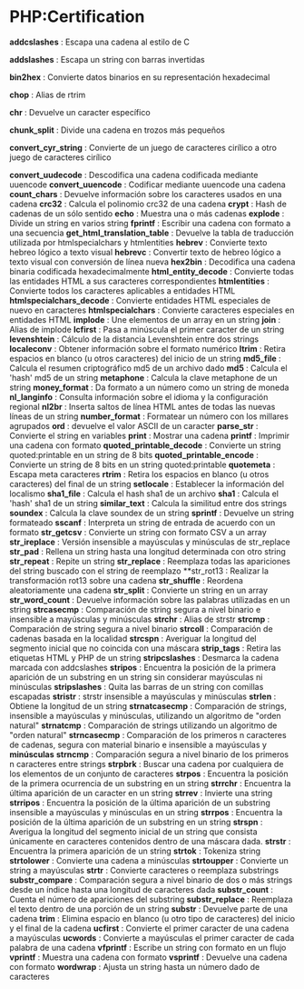 # PHP:Certification


**addcslashes** : Escapa una cadena al estilo de C

**addslashes** : Escapa un string con barras invertidas

**bin2hex** : Convierte datos binarios en su representación hexadecimal

**chop** : Alias de rtrim

**chr** : Devuelve un caracter específico

**chunk_split** : Divide una cadena en trozos más pequeños

**convert_cyr_string** : Convierte de un juego de caracteres cirílico a otro juego de caracteres cirílico

**convert_uudecode** : Descodifica una cadena codificada mediante uuencode
**convert_uuencode** : Codificar mediante uuencode una cadena
**count_chars** : Devuelve información sobre los caracteres usados en una cadena
**crc32** : Calcula el polinomio crc32 de una cadena
**crypt** : Hash de cadenas de un sólo sentido
**echo** : Muestra una o más cadenas
**explode** : Divide un string en varios string
**fprintf** : Escribir una cadena con formato a una secuencia
**get_html_translation_table** : Devuelve la tabla de traducción utilizada por htmlspecialchars y htmlentities
**hebrev** : Convierte texto hebreo lógico a texto visual
**hebrevc** : Convertir texto de hebreo lógico a texto visual con conversión de línea nueva
**hex2bin** : Decodifica una cadena binaria codificada hexadecimalmente
**html_entity_decode** : Convierte todas las entidades HTML a sus caracteres correspondientes
**htmlentities** : Convierte todos los caracteres aplicables a entidades HTML
**htmlspecialchars_decode** : Convierte entidades HTML especiales de nuevo en caracteres
**htmlspecialchars** : Convierte caracteres especiales en entidades HTML
**implode** : Une elementos de un array en un string
**join** : Alias de implode
**lcfirst** : Pasa a minúscula el primer caracter de un string
**levenshtein** : Cálculo de la distancia Levenshtein entre dos strings
**localeconv** : Obtener información sobre el formato numérico
**ltrim** : Retira espacios en blanco (u otros caracteres) del inicio de un string
**md5_file** : Calcula el resumen criptográfico md5 de un archivo dado
**md5** : Calcula el 'hash' md5 de un string
**metaphone** : Calcula la clave metaphone de un string
**money_format** : Da formato a un número como un string de moneda
**nl_langinfo** : Consulta información sobre el idioma y la configuración regional
**nl2br** : Inserta saltos de línea HTML antes de todas las nuevas líneas de un string
**number_format** : Formatear un número con los millares agrupados
**ord** : devuelve el valor ASCII de un caracter
**parse_str** : Convierte el string en variables
**print** : Mostrar una cadena
**printf** : Imprimir una cadena con formato
**quoted_printable_decode** : Convierte un string quoted:printable en un string de 8 bits
**quoted_printable_encode** : Convierte un string de 8 bits en un string quoted:printable
**quotemeta** : Escapa meta caracteres
**rtrim** : Retira los espacios en blanco (u otros caracteres) del final de un string
**setlocale** : Establecer la información del localismo
**sha1_file** : Calcula el hash sha1 de un archivo
**sha1** : Calcula el 'hash' sha1 de un string
**similar_text** : Calcula la similitud entre dos strings
**soundex** : Calcula la clave soundex de un string
**sprintf** : Devuelve un string formateado
**sscanf** : Interpreta un string de entrada de acuerdo con un formato
**str_getcsv** : Convierte un string con formato CSV a un array
**str_ireplace** : Versión insensible a mayúsculas y minúsculas de str_replace
**str_pad** : Rellena un string hasta una longitud determinada con otro string
**str_repeat** : Repite un string
**str_replace** : Reemplaza todas las apariciones del string buscado con el string de reemplazo
**str_rot13 : Realizar la transformación rot13 sobre una cadena
**str_shuffle** : Reordena aleatoriamente una cadena
**str_split** : Convierte un string en un array
**str_word_count** : Devuelve información sobre las palabras utilizadas en un string
**strcasecmp** : Comparación de string segura a nivel binario e insensible a mayúsculas y minúsculas
**strchr** : Alias de strstr
**strcmp** : Comparación de string segura a nivel binario
**strcoll** : Comparación de cadenas basada en la localidad
**strcspn** : Averiguar la longitud del segmento inicial que no coincida con una máscara
**strip_tags** : Retira las etiquetas HTML y PHP de un string
**stripcslashes** : Desmarca la cadena marcada con addcslashes
**stripos** : Encuentra la posición de la primera aparición de un substring en un string sin considerar mayúsculas ni minúsculas
**stripslashes** : Quita las barras de un string con comillas escapadas
**stristr** : strstr insensible a mayúsculas y minúsculas
**strlen** : Obtiene la longitud de un string
**strnatcasecmp** : Comparación de strings, insensible a mayúsculas y minúsculas, utilizando un algoritmo de "orden natural"
**strnatcmp** : Comparación de strings utilizando un algoritmo de "orden natural"
**strncasecmp** : Comparación de los primeros n caracteres de cadenas, segura con material binario e insensible a mayúsculas y **minúsculas**
**strncmp** : Comparación segura a nivel binario de los primeros n caracteres entre strings
**strpbrk** : Buscar una cadena por cualquiera de los elementos de un conjunto de caracteres
**strpos** : Encuentra la posición de la primera ocurrencia de un substring en un string
**strrchr** : Encuentra la última aparición de un caracter en un string
**strrev** : Invierte una string
**strripos** : Encuentra la posición de la última aparición de un substring insensible a mayúsculas y minúsculas en un string
**strrpos** : Encuentra la posición de la última aparición de un substring en un string
**strspn** : Averigua la longitud del segmento inicial de un string que consista únicamente en caracteres contenidos dentro de una máscara dada.
**strstr** : Encuentra la primera aparición de un string
**strtok** : Tokeniza string
**strtolower** : Convierte una cadena a minúsculas
**strtoupper** : Convierte un string a mayúsculas
**strtr** : Convierte caracteres o reemplaza substrings
**substr_compare** : Comparación segura a nivel binario de dos o más strings desde un índice hasta una longitud de caracteres dada
**substr_count** : Cuenta el número de apariciones del substring
**substr_replace** : Reemplaza el texto dentro de una porción de un string
**substr** : Devuelve parte de una cadena
**trim** : Elimina espacio en blanco (u otro tipo de caracteres) del inicio y el final de la cadena
**ucfirst** : Convierte el primer caracter de una cadena a mayúsculas
**ucwords** : Convierte a mayúsculas el primer caracter de cada palabra de una cadena
**vfprintf** : Escribe un string con formato en un flujo
**vprintf** : Muestra una cadena con formato
**vsprintf** : Devuelve una cadena con formato
**wordwrap** : Ajusta un string hasta un número dado de caracteres
